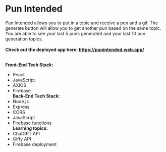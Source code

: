 # Pun Intended

Pun Intended allows you to put in a topic and receive a pun and a gif. 
The generate button will allow you to get another pun based on the same topic. 
You are able to see your last 5 puns generated and your last 10 pun generation topics. <br/>
<br/>
<b>Check out the deployed app here: https://punintended.web.app/</b> 

<br/> <b>Front-End Tech Stack:</b>
- React
- JavaScript
- AXIOS
- Firebase
<br/> <b>Back-End Tech Stack:</b>
- Node.js
- Express
- CORS
- JavaScript
- Firebase functions
<br/> <b>Learning topics:</b>
- ChatGPT API
- Giffy API
- Firebase deployment
